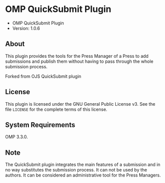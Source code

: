 # OMP QuickSubmit Plugin

- OMP QuickSubmit Plugin
- Version: 1.0.6

About
-----
This plugin provides the tools for the Press Manager of a Press to add submissions and publish them without having to pass through the whole submission process.

Forked from OJS QuickSubmit plugin

License
-------
This plugin is licensed under the GNU General Public License v3. See the file `LICENSE` for the complete terms of this license.

System Requirements
-------------------
OMP 3.3.0.

Note
----
The QuickSubmit plugin integrates the main features of a submission and in no way substitutes the submission process. It can not be used by the authors. It can be considered an administrative tool for the Press Managers.
